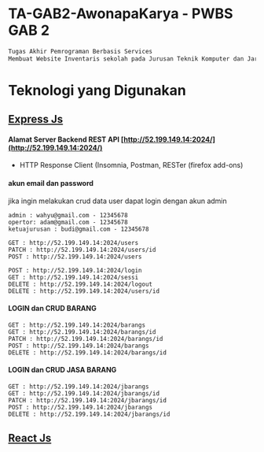 # TA-GAB2-AwonapaKarya - PWBS GAB 2
```js
Tugas Akhir Pemrograman Berbasis Services
Membuat Website Inventaris sekolah pada Jurusan Teknik Komputer dan Jaringan
```

# Teknologi yang Digunakan
## [Express Js](https://expressjs.com/)
#### Alamat Server Backend REST API [http://52.199.149.14:2024/](http://52.199.149.14:2024/)
* HTTP Response Client (Insomnia, Postman, RESTer (firefox add-ons)

#### akun email dan password
jika ingin melakukan crud data user dapat login dengan akun admin
```console
admin : wahyu@gmail.com - 12345678
opertor: adam@gmail.com - 12345678
ketuajurusan : budi@gmail.com - 12345678
```

```console
GET : http://52.199.149.14:2024/users
PATCH : http://52.199.149.14:2024/users/id
POST : http://52.199.149.14:2024/users

POST : http://52.199.149.14:2024/login
GET : http://52.199.149.14:2024/sessi
DELETE : http://52.199.149.14:2024/logout
DELETE : http://52.199.149.14:2024/users/id
```

#### LOGIN dan CRUD BARANG
```console
GET : http://52.199.149.14:2024/barangs
GET : http://52.199.149.14:2024/barangs/id
PATCH : http://52.199.149.14:2024/barangs/id
POST : http://52.199.149.14:2024/barangs
DELETE : http://52.199.149.14:2024/barangs/id
```

#### LOGIN dan CRUD JASA BARANG
```console
GET : http://52.199.149.14:2024/jbarangs
GET : http://52.199.149.14:2024/jbarangs/id
PATCH : http://52.199.149.14:2024/jbarangs/id
POST : http://52.199.149.14:2024/jbarangs
DELETE : http://52.199.149.14:2024/jbarangs/id
```

## [React Js](https://reactjs.org/)
